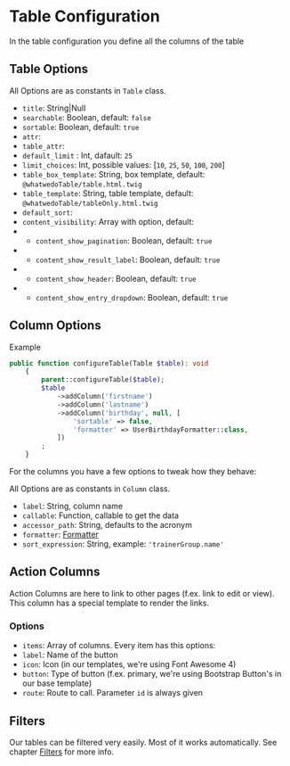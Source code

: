 # Table Configuration

In the table configuration you define all the columns of the table

## Table Options

All Options are as constants in `Table` class.

- `title`: String|Null
- `searchable`: Boolean, default: `false`
- `sortable`: Boolean, default: `true`
- `attr`:
- `table_attr`: 
- `default_limit` : Int, dafault: `25`
- `limit_choices`:  Int, possible values: [`10`, `25`, `50`, `100`, `200`]
- `table_box_template`: String, box template, default: `@whatwedoTable/table.html.twig`
- `table_template`: String, table template, default:  `@whatwedoTable/tableOnly.html.twig`
- `default_sort`:
- `content_visibility`: Array with option, default:
- - `content_show_pagination`: Boolean, default: `true`
- - `content_show_result_label`: Boolean, default: `true`
- - `content_show_header`: Boolean, default: `true`
- - `content_show_entry_dropdown`: Boolean, default: `true`


## Column Options

Example
```php
public function configureTable(Table $table): void
    {
        parent::configureTable($table);
        $table
            ->addColumn('firstname')
            ->addColumn('lastname')
            ->addColumn('birthday', null, [
                'sortable' => false,
                'formatter' => UserBirthdayFormatter::class,
            ])
        ;
    }
```

For the columns you have a few options to tweak how they behave:

All Options are as constants in `Column` class.

- `label`: String, column name
- `callable`: Function, callable to get the data
- `accessor_path`: String, defaults to the acronym
- `formatter`: [Formatter](formatter.md)
- `sort_expression`: String, example: `'trainerGroup.name'`

## Action Columns

Action Columns are here to link to other pages (f.ex. link to edit or view).
This column has a special template to render the links.

### Options

- `items`: Array of columns. Every item has this options:
- `label`: Name of the button
- `icon`: Icon (in our templates, we're using Font Awesome 4)
- `button`: Type of button (f.ex. primary, we're using Bootstrap Button's in our base template)
- `route`: Route to call. Parameter `id` is always given

## Filters

Our tables can be filtered very easily. Most of it works automatically. See chapter [Filters](filters.md) for more info. 
